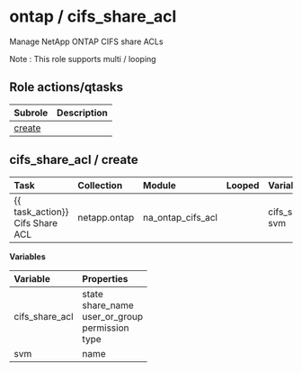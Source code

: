 # ontap / cifs_share_acl 
Manage NetApp ONTAP CIFS share ACLs  
  
Note : This role supports multi / looping





## Role actions/qtasks

| Subrole | Description |
| :------ | :---------- |
| [create](#cifs_share_acl--create) |  |



## cifs_share_acl / create

| Task | Collection | Module | Looped | Variables |
| :--- | :--------- | :----- | :----- | :-------- |
| {{ task_action}} Cifs Share ACL  | netapp.ontap | na_ontap_cifs_acl |  | cifs_share_acl, svm |


**Variables**

| Variable | Properties |
| :------- | :--------- |
| cifs_share_acl | state<br>share_name<br>user_or_group<br>permission<br>type |
| svm | name |




